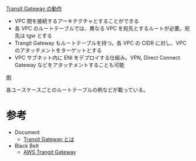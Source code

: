 
[Transit Gateway の動作](https://docs.aws.amazon.com/ja_jp/vpc/latest/tgw/how-transit-gateways-work.html)

* VPC 間を接続するアーキテクチャとすることができる
* 各 VPC のルートテーブルでは、異なる VPC を宛先とするルートが必要。宛先は tgw とする
* Trangit Gateway もルートテーブルを持つ。各 VPC の CIDR に対し、VPC のアタッチメントをターゲットとする
* VPC サブネット内に ENI をデプロイする仕組み。VPN, Direct Connect Gateway などをアタッチメントすることも可能


[例](https://docs.aws.amazon.com/ja_jp/vpc/latest/tgw/TGW_Scenarios.html)

各ユースケースごとのルートテーブルの例などが載っている。



# 参考

* Document
  * [Transit Gateway とは](https://docs.aws.amazon.com/ja_jp/vpc/latest/tgw/what-is-transit-gateway.html)
* Black Belt
  * [AWS Trangit Gateway](https://pages.awscloud.com/rs/112-TZM-766/images/20191113_AWS-BlackBelt_Transit_Gateway.pdf)


